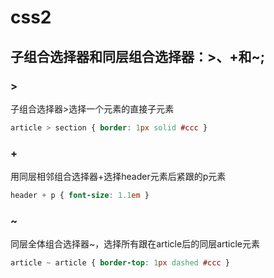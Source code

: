 # css2

## 子组合选择器和同层组合选择器：>、+和~;

### >
子组合选择器>选择一个元素的直接子元素
```css
article > section { border: 1px solid #ccc }
```
### +
用同层相邻组合选择器+选择header元素后紧跟的p元素
```css
header + p { font-size: 1.1em }
```
### ~
同层全体组合选择器~，选择所有跟在article后的同层article元素
```css
article ~ article { border-top: 1px dashed #ccc }
```